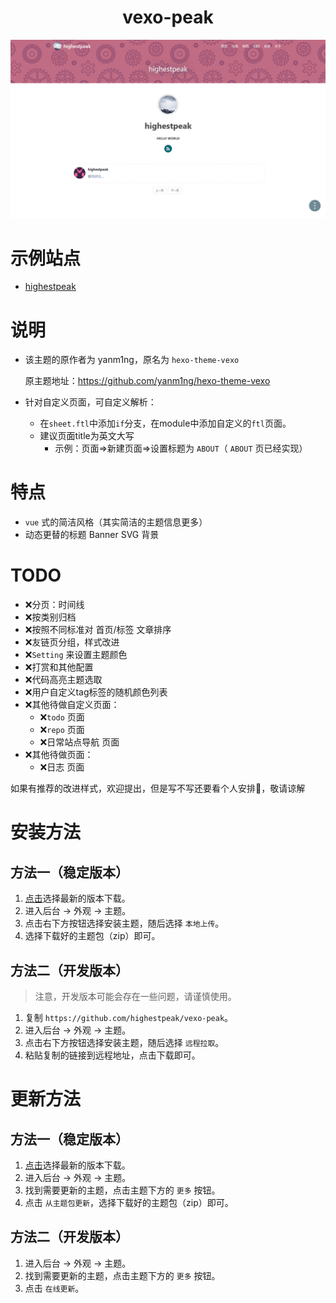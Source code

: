 <h1 style="text-align:center;">vexo-peak</h1>

![](https://raw.githubusercontent.com/highestpeak/vexo-peak/master/screenshot.png)

# 示例站点

- [highestpeak](https://blog.highestpeakscu.com/)

# 说明

- 该主题的原作者为 yanm1ng，原名为 `hexo-theme-vexo`

  原主题地址：https://github.com/yanm1ng/hexo-theme-vexo

- 针对自定义页面，可自定义解析：

  - 在`sheet.ftl`中添加`if`分支，在module中添加自定义的`ftl`页面。
  - 建议页面title为英文大写
    - 示例：页面=>新建页面=>设置标题为 `ABOUT`（ `ABOUT` 页已经实现）

# 特点

- `vue` 式的简洁风格（其实简洁的主题信息更多）
- 动态更替的标题 Banner SVG 背景

# TODO

- ❌分页：时间线
- ❌按类别归档
- ❌按照不同标准对 首页/标签 文章排序
- ❌友链页分组，样式改进
- ❌`Setting` 来设置主题颜色
- ❌打赏和其他配置
- ❌代码高亮主题选取
- ❌用户自定义tag标签的随机颜色列表
- ❌其他待做自定义页面：
  - ❌`todo` 页面
  - ❌`repo` 页面
  - ❌日常站点导航 页面
- ❌其他待做页面：
  - ❌日志 页面

如果有推荐的改进样式，欢迎提出，但是写不写还要看个人安排🙂，敬请谅解

# 安装方法

## 方法一（稳定版本）

1. [点击](https://github.com/highestpeak/vexo-peak/releases)选择最新的版本下载。
2. 进入后台 -> 外观 -> 主题。
3. 点击右下方按钮选择安装主题，随后选择 `本地上传`。
4. 选择下载好的主题包（zip）即可。

## 方法二（开发版本）

> 注意，开发版本可能会存在一些问题，请谨慎使用。

1. 复制 `https://github.com/highestpeak/vexo-peak`。
2. 进入后台 -> 外观 -> 主题。
3. 点击右下方按钮选择安装主题，随后选择 `远程拉取`。
4. 粘贴复制的链接到远程地址，点击下载即可。

# 更新方法

## 方法一（稳定版本）

1. [点击](https://github.com/highestpeak/vexo-peak/releases)选择最新的版本下载。
2. 进入后台 -> 外观 -> 主题。
3. 找到需要更新的主题，点击主题下方的 `更多` 按钮。
4. 点击 `从主题包更新`，选择下载好的主题包（zip）即可。

## 方法二（开发版本）

1. 进入后台 -> 外观 -> 主题。
2. 找到需要更新的主题，点击主题下方的 `更多` 按钮。
3. 点击 `在线更新`。

